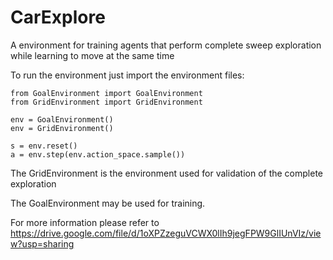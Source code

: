 # CarExplore
A environment for training agents that perform complete sweep exploration while learning to move at the same time

To run the environment just import the environment files:

```
from GoalEnvironment import GoalEnvironment
from GridEnvironment import GridEnvironment

env = GoalEnvironment()
env = GridEnvironment()

s = env.reset()
a = env.step(env.action_space.sample())
```

The GridEnvironment is the environment used for validation of the complete exploration

The GoalEnvironment may be used for training. 

For more information please refer to https://drive.google.com/file/d/1oXPZzeguVCWX0lIh9jegFPW9GlIUnVIz/view?usp=sharing
